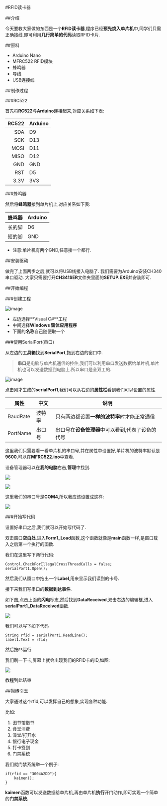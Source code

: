 #RFID读卡器

##介绍

今天要教大家做的东西是一个**RFID读卡器**,程序已经**预先烧入单片机**中,同学们只需正确接线,即可利用**几行简单的代码**读取RFID卡片.

##原料

* Arduino Nano
* MFRC522 RFID模块
* 蜂鸣器
* 导线
* USB连接线

##制作过程

###RC522

首先将**RC522**与**Arduino**连接起来,对应关系如下表:

| RC522 | Arduino |
|------:|:--------|
| SDA	| D9	|
| SCK	| D13	|
| MOSI	| D11	|
| MISO	| D12	|
| GND	| GND	|
| RST	| D5	|
| 3.3V	| 3V3	|

###蜂鸣器

然后将**蜂鸣器**接到单片机上,对应关系如下表:

| 蜂鸣器 | Arduino |
|------:|:--------|
| 长的脚	| D6	|
| 短的脚	| GND	|

* 注意:单片机有两个GND,任意接一个都行.

##安装驱动

做完了上面两步之后,就可以将USB线接入电脑了.
我们需要为Arduino安装CH340串口驱动.
大家只需要打开**CH341SER**文件夹里面的**SETUP.EXE**并安装即可.


##开始编程

###创建工程

![image](screen/creat.png)

* 左边选择**Visual C#**工程
* 中间选择**Windows 窗体应用程序**
* 下面的**名称**自己随便取一个

###使用SerialPort(串口)

从左边的**工具箱**找到**SerialPort**,拖到右边的窗口中.

> **串口**是电脑与单片机通信的控件,我们可以利用串口发送数据给单片机,单片机也可以发送数据到电脑上.所以串口是全双工的.

![image](screen/serial.png)

点击刚才生成的**serialPort1**,我们可以从右边的**属性栏**看到我们可以设置的属性.

| 属性	| 中文	| 说明	|
|----	|----	|----	|
| BaudRate	| 波特率	| 只有两边都设置**一样的波特率**时才能正常通信 |
| PortName	| 串口号	| 串口号在**设备管理器**中可以看到,代表了设备的代号	|

这里我们只需要看一看单片机的串口号,并在属性中设置好,单片机的波特率默认是**9600**,可以在**MFRC522.ino**中查看.

设备管理器可以在**我的电脑**右击,**管理**中找到.

![](screen/serialport1.png)

![](screen/serialport2.png)

这里我们的串口号是**COM4**,所以我应该设置成这样:

![](screen/serialport3.png)

###开始写代码

设置好串口之后,我们就可以开始写代码了.

双击窗口**空白处**,进入**Form1_Load**函数,这个函数就像是**main**函数一样,是窗口载入之后第一个执行的函数.

我们在这里写下两行代码:

```
Control.CheckForIllegalCrossThreadCalls = false;serialPort1.Open();
```

然后我们从窗口中拖出一个**Label**,用来显示我们读到的卡号.

接下来我们写串口的**数据到达事件**.

如下图,点击上面的**闪电**标志,然后找到**DataReceived**,双击右边的编辑框,进入**serialPort1_DataReceived**函数.

![](screen/datareceive.png)

我们可以写下如下代码

```
String rfid = serialPort1.ReadLine();label1.Text = rfid;
```

然后按`F5`运行

我们刷一下卡,屏幕上就会出现我们的RFID卡的ID,如图:

![](screen/rfid.png)

教程到此结束

##抛砖引玉

大家通过这个rfid,可以发挥自己的想象,实现各种功能.

比如:

1. 图书馆借书
2. 食堂消费
3. 澡堂/打开水
4. 银行电子现金
5. 打卡签到
6. 门禁系统

我们就门禁系统举一个例子:

```
if(rfid == "3004A2DD"){
	kaimen();
}
```

**kaimen**函数可以发送数据给单片机,再由单片机**执行**开门动作,即可实现一个简单的**门禁系统**.